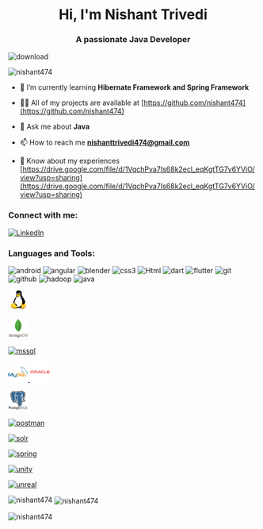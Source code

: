 <h1 align="center">Hi, I'm Nishant Trivedi</h1>
<h3 align="center">A passionate Java Developer</h3>

![download](https://github.com/nishant474/nishant474/assets/80538677/bc4ef5d1-e7d4-4ec8-9fb0-770d245779cf)
<p align="left"> <img src="https://komarev.com/ghpvc/?username=nishant474&label=Profile%20views&color=0e75b6&style=flat" alt="nishant474" /> </p>

- 🌱 I’m currently learning **Hibernate Framework and Spring Framework**

- 👨‍💻 All of my projects are available at [https://github.com/nishant474](https://github.com/nishant474)

- 💬 Ask me about **Java**

- 📫 How to reach me **nishanttrivedi474@gmail.com**

- 📄 Know about my experiences [https://drive.google.com/file/d/1VqchPva7Is68k2ecl_eqKgtTG7v6YViO/view?usp=sharing](https://drive.google.com/file/d/1VqchPva7Is68k2ecl_eqKgtTG7v6YViO/view?usp=sharing)

<h3 align="left">Connect with me:</h3>
<p align="left">

[![LinkedIn](https://img.shields.io/badge/LinkedIn-0077B5?style=flat&logo=LinkedIn&logoColor=white&link=https://www.linkedin.com/in/nishant-trivedi-%F0%9F%87%AE%F0%9F%87%B3-490590175//)](https://www.linkedin.com/in/nishant-trivedi-%F0%9F%87%AE%F0%9F%87%B3-490590175//)

</p>

<h3 align="left">Languages and Tools:</h3>
<p align="left"> 

<img class="devsite-landing-row-header-icon" alt="android" src="https://developer.android.com/static/images/logos/android.svg?dcb_=0.6768581523441926" srcset="" width="40" height="40">

<img src="https://angular.io/assets/images/logos/angular/angular.svg" alt="angular" width="40" height="40"/> 
  
<img src="https://download.blender.org/branding/community/blender_community_badge_white.svg" alt="blender" width="40" height="40"/>

<img src="https://diziglobalsolution.com/wp-content/uploads/2023/04/logo-css-3-1536.png" alt="css3" width="40" height="40"/>

<img src="https://rapidapi.com/blog/wp-content/uploads/2018/06/logo-2582748_640.png" alt="Html" width="40" height="40"/>

<img src="https://www.vectorlogo.zone/logos/dartlang/dartlang-icon.svg" alt="dart" width="40" height="40"/>
  
<img src="https://www.vectorlogo.zone/logos/flutterio/flutterio-icon.svg" alt="flutter" width="40" height="40"/>

<img src="https://www.vectorlogo.zone/logos/git-scm/git-scm-icon.svg" alt="git" width="40" height="40"/>

<img src="https://bitperfect.at/assets/blog-images/Headerbild-Was-ist-GitHub-v2.png" alt="github" width="55" height="40"/>

<img src="https://www.vectorlogo.zone/logos/apache_hadoop/apache_hadoop-icon.svg" alt="hadoop" width="40" height="40"/> 

<img src="https://www.oracle.com/a/tech/img/rc10-java-badge-3.png" alt="java" width="75" height="40"/>
  
  <a href="https://www.linux.org/" target="_blank" rel="noreferrer"> <img src="https://raw.githubusercontent.com/devicons/devicon/master/icons/linux/linux-original.svg" alt="linux" width="40" height="40"/> </a> 
  
  <a href="https://www.mongodb.com/" target="_blank" rel="noreferrer"> <img src="https://raw.githubusercontent.com/devicons/devicon/master/icons/mongodb/mongodb-original-wordmark.svg" alt="mongodb" width="40" height="40"/> </a> 
  
  <a href="https://www.microsoft.com/en-us/sql-server" target="_blank" rel="noreferrer"> <img src="https://www.svgrepo.com/show/303229/microsoft-sql-server-logo.svg" alt="mssql" width="40" height="40"/> </a> 
  
  <a href="https://www.mysql.com/" target="_blank" rel="noreferrer"> <img src="https://raw.githubusercontent.com/devicons/devicon/master/icons/mysql/mysql-original-wordmark.svg" alt="mysql" width="40" height="40"/> </a> 
  <a href="https://www.oracle.com/" target="_blank" rel="noreferrer"> <img src="https://raw.githubusercontent.com/devicons/devicon/master/icons/oracle/oracle-original.svg" alt="oracle" width="40" height="40"/> </a> 
  
  <a href="https://www.postgresql.org" target="_blank" rel="noreferrer"> <img src="https://raw.githubusercontent.com/devicons/devicon/master/icons/postgresql/postgresql-original-wordmark.svg" alt="postgresql" width="40" height="40"/> </a> 
  
  <a href="https://postman.com" target="_blank" rel="noreferrer"> <img src="https://www.vectorlogo.zone/logos/getpostman/getpostman-icon.svg" alt="postman" width="40" height="40"/> </a> 
  
  <a href="https://lucene.apache.org/solr/" target="_blank" rel="noreferrer"> <img src="https://www.vectorlogo.zone/logos/apache_solr/apache_solr-icon.svg" alt="solr" width="40" height="40"/> </a> 
  
  <a href="https://spring.io/" target="_blank" rel="noreferrer"> <img src="https://www.vectorlogo.zone/logos/springio/springio-icon.svg" alt="spring" width="40" height="40"/> </a> 
  
  <a href="https://unity.com/" target="_blank" rel="noreferrer"> <img src="https://www.vectorlogo.zone/logos/unity3d/unity3d-icon.svg" alt="unity" width="40" height="40"/> </a> 
  
  <a href="https://unrealengine.com/" target="_blank" rel="noreferrer"> <img src="https://raw.githubusercontent.com/kenangundogan/fontisto/036b7eca71aab1bef8e6a0518f7329f13ed62f6b/icons/svg/brand/unreal-engine.svg" alt="unreal" width="40" height="40"/> </a> </p>

<p><img align="left" src="https://github-readme-stats.vercel.app/api/top-langs?username=nishant474&show_icons=true&locale=en&layout=compact" alt="nishant474" /></p>

<p>&nbsp;<img align="center" src="https://github-readme-stats.vercel.app/api?username=nishant474&show_icons=true&locale=en" alt="nishant474" /></p>

<p><img align="center" src="https://github-readme-streak-stats.herokuapp.com/?user=nishant474&" alt="nishant474" /></p>
